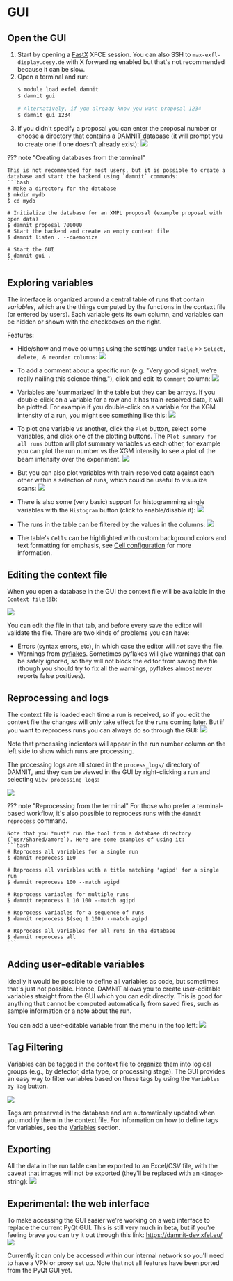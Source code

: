 # GUI

## Open the GUI
1. Start by opening a [FastX](https://max-exfl-display.desy.de:3389) XFCE
   session. You can also SSH to `max-exfl-display.desy.de` with X forwarding
   enabled but that's not recommended because it can be slow.
2. Open a terminal and run:
   ```bash
   $ module load exfel damnit
   $ damnit gui

   # Alternatively, if you already know you want proposal 1234
   $ damnit gui 1234
   ```
3. If you didn't specify a proposal you can enter the proposal number or choose
   a directory that contains a DAMNIT database (it will prompt you to create one
   if one doesn't already exist):
   ![](static/damnit-open-by-proposal.gif)

??? note "Creating databases from the terminal"

    This is not recommended for most users, but it is possible to create a
    database and start the backend using `damnit` commands:
    ```bash
    # Make a directory for the database
    $ mkdir mydb
    $ cd mydb

    # Initialize the database for an XMPL proposal (example proposal with open data)
    $ damnit proposal 700000
    # Start the backend and create an empty context file
    $ damnit listen . --daemonize

    # Start the GUI
    $ damnit gui .
    ```

## Exploring variables
The interface is organized around a central table of runs that contain
*variables*, which are the things computed by the functions in the context file
(or entered by users). Each variable gets its own column, and variables can be
hidden or shown with the checkboxes on the right.

Features:

- Hide/show and move columns using the settings under `Table` >> `Select, delete, &
  reorder columns`:
  ![](static/columns.gif)

- To add a comment about a specific run (e.g. "Very good signal, we're really
  nailing this science thing."), click and edit its `Comment` column:
  ![](static/comments.gif)

- Variables are 'summarized' in the table but they can be arrays. If you
  double-click on a variable for a row and it has train-resolved data, it will
  be plotted. For example if you double-click on a variable for the XGM
  intensity of a run, you might see something like this:
  ![](static/inspect-arrays.png)

- To plot one variable vs another, click the `Plot` button, select some
  variables, and click one of the plotting buttons. The `Plot summary for all
  runs` button will plot summary variables vs each other, for example you can
  plot the run number vs the XGM intensity to see a plot of the beam intensity
  over the experiment.
  ![](static/plot-summaries.gif)

- But you can also plot variables with train-resolved data against each other
  within a selection of runs, which could be useful to visualize scans:
  ![](static/plot-for-selected-runs.gif)

- There is also some (very basic) support for histogramming single variables
  with the `Histogram` button (click to enable/disable it):
  ![](static/histogramming.gif)

- The runs in the table can be filtered by the values in the columns:
  ![](static/filtering.gif)

- The table's `Cells` can be highlighted with custom background colors and text
  formatting for emphasis, see [Cell
  configuration](configuration_and_management.md#cell) for more information.

## Editing the context file
When you open a database in the GUI the context file will be available in the
`Context file` tab:

![](static/editor.gif)

You can edit the file in that tab, and before every save the editor will
validate the file. There are two kinds of problems you can have:

- Errors (syntax errors, etc), in which case the editor will *not* save the file.
- Warnings from [pyflakes](https://pypi.org/project/pyflakes/). Sometimes
  pyflakes will give warnings that can be safely ignored, so they will not block
  the editor from saving the file (though you should try to fix all the
  warnings, pyflakes almost never reports false positives).


## Reprocessing and logs
The context file is loaded each time a run is received, so if you edit the
context file the changes will only take effect for the runs coming later. But if
you want to reprocess runs you can always do so through the GUI:
![](static/reprocess.gif)

Note that processing indicators will appear in the run number column on the left
side to show which runs are processing.

The processing logs are all stored in the `process_logs/` directory of DAMNIT,
and they can be viewed in the GUI by right-clicking a run and selecting `View
processing logs`:

![](static/logs.png)

??? note "Reprocessing from the terminal"
    For those who prefer a terminal-based workflow, it's also possible to
    reprocess runs with the `damnit reprocess` command.

    Note that you *must* run the tool from a database directory
    (`usr/Shared/amore`). Here are some examples of using it:
    ```bash
    # Reprocess all variables for a single run
    $ damnit reprocess 100

    # Reprocess all variables with a title matching 'agipd' for a single run
    $ damnit reprocess 100 --match agipd

    # Reprocess variables for multiple runs
    $ damnit reprocess 1 10 100 --match agipd

    # Reprocess variables for a sequence of runs
    $ damnit reprocess $(seq 1 100) --match agipd

    # Reprocess all variables for all runs in the database
    $ damnit reprocess all
    ```

## Adding user-editable variables
Ideally it would be possible to define all variables as code, but sometimes
that's just not possible. Hence, DAMNIT allows you to create user-editable
variables straight from the GUI which you can edit directly. This is good for
anything that cannot be computed automatically from saved files, such as sample
information or a note about the run.

You can add a user-editable variable from the menu in the top left:
![](static/user-editable-variables.gif)

## Tag Filtering
Variables can be tagged in the context file to organize them into logical groups
(e.g., by detector, data type, or processing stage). The GUI provides an easy
way to filter variables based on these tags by using the `Variables by Tag`
button.

![](static/tags.gif)

Tags are preserved in the database and are automatically updated when you modify
them in the context file. For information on how to define tags for variables,
see the [Variables](configuration_and_management.md#variables) section.

## Exporting
All the data in the run table can be exported to an Excel/CSV file, with the
caveat that images will not be exported (they'll be replaced with an `<image>`
string):
![](static/export.gif)

## Experimental: the web interface
To make accessing the GUI easier we're working on a web interface to replace the
current PyQt GUI. This is still very much in beta, but if you're feeling brave
you can try it out through this link: https://damnit-dev.xfel.eu/
![](static/damnit-web.png)

Currently it can only be accessed within our internal network so you'll need to
have a VPN or proxy set up. Note that not all features have been ported from the
PyQt GUI yet.
